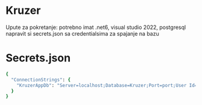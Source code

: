 # Kruzer
Upute za pokretanje:
potrebno imat .net6, visual studio 2022, postgresql
napravit si secrets.json sa credentialsima za spajanje na bazu

# Secrets.json
```ruby
{
  "ConnectionStrings": {
    "KruzerAppDb": "Server=localhost;Database=Kruzer;Port=port;User Id=postgres;Password=VasaLozinka"
  }
}
```

